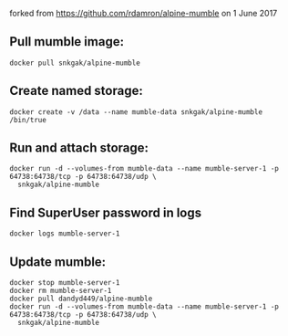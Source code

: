 forked from https://github.com/rdamron/alpine-mumble on 1 June 2017

## Pull mumble image:
```
docker pull snkgak/alpine-mumble
```

## Create named storage:
```
docker create -v /data --name mumble-data snkgak/alpine-mumble /bin/true
```

## Run and attach storage:
```
docker run -d --volumes-from mumble-data --name mumble-server-1 -p 64738:64738/tcp -p 64738:64738/udp \
  snkgak/alpine-mumble
```

## Find SuperUser password in logs
```
docker logs mumble-server-1
```

## Update mumble:
```
docker stop mumble-server-1
docker rm mumble-server-1
docker pull dandyd449/alpine-mumble
docker run -d --volumes-from mumble-data --name mumble-server-1 -p 64738:64738/tcp -p 64738:64738/udp \
  snkgak/alpine-mumble
```

